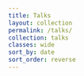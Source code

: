 ```yaml
---
title: Talks
layout: collection
permalink: /talks/
collection: talks
classes: wide
sort_by: date
sort_order: reverse
---
```




